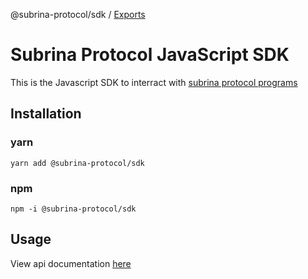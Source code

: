 @subrina-protocol/sdk / [Exports](modules.md)

# Subrina Protocol JavaScript SDK

This is the Javascript SDK to interract with [subrina protocol programs](https://github.com/subrina-protocol/subrina)

## Installation

### yarn

```
yarn add @subrina-protocol/sdk
```

### npm

```
npm -i @subrina-protocol/sdk
```

## Usage
View api documentation [here](docs-md/modules.md)
